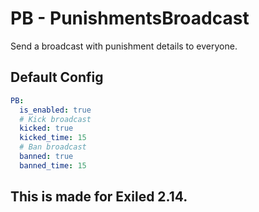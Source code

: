 # PB - PunishmentsBroadcast
Send a broadcast with punishment details to everyone.

## Default Config
```yaml
PB:
  is_enabled: true
  # Kick broadcast
  kicked: true
  kicked_time: 15
  # Ban broadcast
  banned: true
  banned_time: 15
  ```

## This is made for Exiled 2.14.